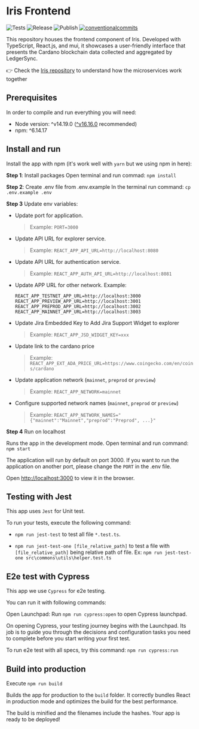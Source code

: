 # Iris Frontend

<p align="left">
<img alt="Tests" src="https://github.com/cardano-foundation/cf-explorer-frontend/actions/workflows/tests.yaml/badge.svg" />
<img alt="Release" src="https://github.com/cardano-foundation/cf-explorer-frontend/actions/workflows/release.yaml/badge.svg" />
<img alt="Publish" src="https://github.com/cardano-foundation/cf-explorer-frontend/actions/workflows/publish.yaml/badge.svg" />
<a href="https://conventionalcommits.org"><img alt="conventionalcommits" src="https://img.shields.io/badge/Conventional%20Commits-1.0.0-%23FE5196?logo=conventionalcommits" /></a>
</p>

This repository houses the frontend component of Iris. Developed with TypeScript, React.js, and mui, it showcases a user-friendly interface that presents the Cardano blockchain data collected and aggregated by LedgerSync.

👉 Check the [Iris repository](https://github.com/cardano-foundation/cf-explorer) to understand how the microservices work together

## Prerequisites

In order to compile and run everything you will need:

- Node version: ^v14.19.0  ([^v16.16.0](https://nodejs.org/en/blog/release/v16.16.0/) recommended)
- npm: ^6.14.17

## Install and run

Install the app with npm (it's work well with `yarn` but we using npm in here):

**Step 1**: Install packages
Open terminal and run commad: `npm install`

**Step 2**: Create .env file from .env.example
In the terminal run command: `cp .env.example .env`

**Step 3** Update env variables:
- Update port for application. 
    >Example: `PORT=3000`

- Update API URL for explorer service. 
    >Example: `REACT_APP_API_URL=http://localhost:8080`

- Update API URL for authentication service.
    >Example: `REACT_APP_AUTH_API_URL=http://localhost:8081`

- Update APP URL for other network. Example: 
    ```
    REACT_APP_TESTNET_APP_URL=http://localhost:3000
    REACT_APP_PREVIEW_APP_URL=http://localhost:3001
    REACT_APP_PREPROD_APP_URL=http://localhost:3002
    REACT_APP_MAINNET_APP_URL=http://localhost:3003
    ```

- Update Jira Embedded Key to Add Jira Support Widget to explorer
    >Example: `REACT_APP_JSD_WIDGET_KEY=xxx`

- Update link to the cardano price
    >Example: `REACT_APP_EXT_ADA_PRICE_URL=https://www.coingecko.com/en/coins/cardano`

- Update application network (`mainnet`, `preprod` or `preview`)
    >Example: `REACT_APP_NETWORK=mainnet`

- Configure supported network names (`mainnet`, `preprod` or `preview`)
    >Example: `REACT_APP_NETWORK_NAMES="{"mainnet":"Mainnet","preprod":"Preprod", ...}"`

**Step 4** Run on localhost

Runs the app in the development mode.
Open terminal and run command: `npm start`

The application will run by default on port 3000. If you want to run the application on another port, please change the `PORT` in the .env file.

Open [http://localhost:3000](http://localhost:3000) to view it in the browser.

## Testing with Jest

This app uses `Jest` for Unit test.

To run your tests, execute the following command:

 - `npm run jest-test` to test all file `*.test.ts`.

 - `npm run jest-test-one [file_relative_path]` to test a file with `[file_relative_path]` being relative path of file. Ex: `npm run jest-test-one src\commons\utils\helper.test.ts`

## E2e test with Cypress
This app we use `Cypress` for e2e testing.

You can run it with following commands:

Open Launchpad:
Run `npm run cypress:open` to open Cypress launchpad.

On opening Cypress, your testing journey begins with the Launchpad. Its job is to guide you through the decisions and configuration tasks you need to complete before you start writing your first test.


To run e2e test with all specs, try this command:
`npm run cypress:run`

## Build into production

Execute  `npm run build`

Builds the app for production to the `build` folder.
It correctly bundles React in production mode and optimizes the build for the best performance.

The build is minified and the filenames include the hashes.
Your app is ready to be deployed!
